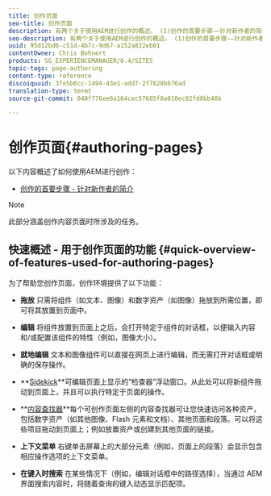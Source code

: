 ```yaml
---
title: 创作页面
seo-title: 创作页面
description: 有两个关于使用AEM进行创作的概述。 (1)创作的首要步骤——针对新作者的简介，以及(2)页面创作快速指南——主要操作的快速指南（高级）。
seo-description: 有两个关于使用AEM进行创作的概述。 (1)创作的首要步骤——针对新作者的简介，以及(2)页面创作快速指南——主要操作的快速指南（高级）。
uuid: 95d12bd6-c51d-4b7c-9d67-a152a822eb01
contentOwner: Chris Bohnert
products: SG_EXPERIENCEMANAGER/6.4/SITES
topic-tags: page-authoring
content-type: reference
discoiquuid: 3fe5b6cc-1494-43e1-add7-2f7828b676ad
translation-type: tm+mt
source-git-commit: 040f776ee6a164cec57685f8a010ec82fd8bb48b

---
```



# 创作页面{#authoring-pages}

以下内容概述了如何使用AEM进行创作：

* [创作的首要步骤 - 针对新作者的简介](/help/sites-classic-ui-authoring/classic-page-author-first-steps.md)

>[!NOTE]
>
>此部分涵盖创作内容页面时所涉及的任务。<!-- There are many additional features closely related to page authoring, these are covered under [Site and Page Features](/sites-classic-ui-authoring/classic-feature.md). -->

## 快速概述 - 用于创作页面的功能 {#quick-overview-of-features-used-for-authoring-pages}

为了帮助您创作页面，创作环境提供了以下功能：

* **拖放** 只需将组件（如文本、图像）和数字资产（如图像）拖放到所需位置，即可将其放置到页面中。

* **编辑** 将组件放置到页面上之后，会打开特定于组件的对话框，以便输入内容和/或配置该组件的特性（例如，图像大小）。

* **就地编辑** 文本和图像组件可以直接在网页上进行编辑，而无需打开对话框或明确的保存操作。

* **[Sidekick](/help/sites-classic-ui-authoring/classic-page-author-env-tools.md#sidekickclassicui)**可编辑页面上显示的“检查器”浮动窗口。从此处可以将新组件拖动到页面上，并且可以执行特定于页面的操作。

* **[内容查找器](/help/sites-classic-ui-authoring/classic-page-author-env-tools.md#thecontentfinderclassicui)**每个可创作页面左侧的内容查找器可让您快速访问各种资产，包括数字资产（如其他图像、Flash 元素和文档）、其他页面和段落。可以将这些项目拖动到页面上；例如放置资产或创建到其他页面的链接。

* **上下文菜单**
右键单击屏幕上的大部分元素（例如，页面上的段落）会显示包含相应操作选项的上下文菜单。

* **在键入时搜索**
在某些情况下（例如，编辑对话框中的路径选择），当通过 AEM 界面搜索内容时，将随着查询的键入动态显示匹配项。

